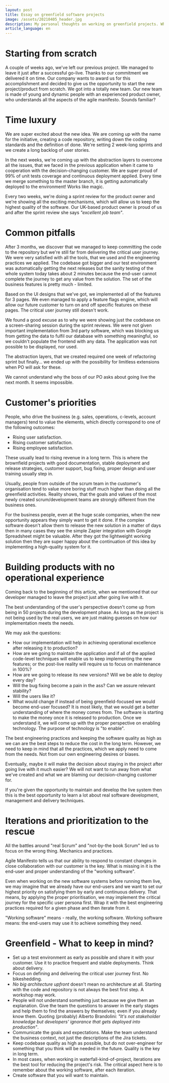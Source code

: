 ```yaml
---
layout: post
title: Essay on greenfield software projects
image: /assets/20210405_header.jpg
description: My personal thoughts on working on greenfield projects. Why do I prefer legacy/mature ones? If you must work on a greenfield then what is it worth to consider?
article_language: en
---
```


# Starting from scratch

A couple of weeks ago, we've left our previous project. We managed to leave it just after a successful go-live. Thanks to our commitment we delivered it on time. Our company wants to award us for this accomplishment and decided to give us the opportunity to start the new project/product from scratch. We got into a totally new team. Our new team is made of young and dynamic people with an experienced product owner, who understands all the aspects of the agile manifesto. Sounds familiar?

# Time luxury

We are super excited about the new idea. We are coming up with the name for the initiative, creating a code repository, writing down the coding standards and the definition of done. We're setting 2 week-long sprints and we create a long backlog of user stories.

In the next weeks, we're coming up with the abstraction layers to overcome all the issues, that we faced in the previous application when it came to cooperation with the decision-changing customer. We are super proud of 99% of unit tests coverage and continuous deployment applied. Every time we merge something to the master branch, it is getting automatically deployed to the environment! Works like magic.

Every two weeks, we're doing a sprint review for the product owner and we're showing all the exciting mechanisms, which will allow us to keep the highest quality of the software. Our UK-based product owner is proud of us and after the sprint review she says _"excellent job team"_.

# Common pitfalls

After 3 months, we discover that we managed to keep committing the code to the repository but we're still far from delivering the critical user journey. We were very satisfied with all the tools, that we used and the engineering practices we applied. The codebase got bigger and our test environment was automatically getting the next releases but the sanity testing of the whole system today takes about 2 minutes because the end-user cannot complete the journey to get any value from the solution. The set of the business features is pretty much - limited.

Based on the UI designs that we've got, we implemented all of the features for 3 pages. We even managed to apply a feature flags engine, which will allow our future customer to turn on and off specific features on these pages. The critical user journey still doesn't work.

We found a good excuse as to why we were showing just the codebase on a screen-sharing session during the sprint reviews. We were not given important implementation from 3rd party software, which was blocking us from getting the data to fulfil our database with something meaningful, so we couldn't populate the frontend with any data. The application was not possible to be displayed, nor used.

The abstraction layers, that we created required one week of refactoring sprint but finally... we ended up with the possibility for limitless extensions when PO will ask for these.

We cannot understand why the boss of our PO asks about going live the next month. It seems impossible.

# Customer's priorities

People, who drive the business (e.g. sales, operations, c-levels, account managers) tend to value the elements, which directly correspond to one of the following outcomes:

* Rising user satisfaction.
* Rising customer satisfaction.
* Rising employee satisfaction.

These usually lead to rising revenue in a long term. This is where the brownfield projects with good documentation, stable deployment and release strategies, customer support, bug fixing, proper design and user training usually step in.

Usually, people from outside of the scrum team in the customer's organisation tend to value more boring stuff much higher than doing all the greenfield activities. Reality shows, that the goals and values of the most newly created scrum/development teams are strongly different from the business ones.

For the business people, even at the huge scale companies, when the new opportunity appears they simply want to get it done. If the complex software doesn't allow them to release the new solution in a matter of days then in many cases they see the simple Zapier integration with Google Spreadsheet might be valuable. After they got the lightweight working solution then they are super happy about the continuation of this idea by implementing a high-quality system for it.

# Building products with no operational experience

Coming back to the beginning of this article, when we mentioned that our developer managed to leave the project just after going live with it.

The best understanding of the user's perspective doesn't come up from being in 50 projects during the development phase. As long as the project is not being used by the real users, we are just making guesses on how our implementation meets the needs.

We may ask the questions:

* How our implementation will help in achieving operational excellence after releasing it to production?
* How are we going to maintain the application and if all of the applied code-level techniques will enable us to keep implementing the new features; or the post-live reality will require us to focus on maintenance in 100%?
* How are we going to release its new versions? Will we be able to deploy every day?
* Will the bug fixing become a pain in the ass? Can we assure relevant stability?
* Will the users like it?
* What would change if instead of being greenfield-focused we would become end-user focused? It is most likely, that we would get a better understanding of where the money comes from. The software is starting to make the money once it is released to production. Once we understand it, we will come up with the proper perspective on enabling technology. The purpose of technology is "to enable".

The best engineering practices and keeping the software quality as high as we can are the best steps to reduce the cost in the long term. However, we need to keep in mind that all the practices, which we apply need to come from the needs. Not from our own engineering desires or biases.

Eventually, maybe it will make the decision about staying in the project after going live with it much easier? We will not want to run away from what we've created and what we are blaming our decision-changing customer for.

If you're given the opportunity to maintain and develop the live system then this is the best opportunity to learn a lot about real software development, management and delivery techniques.

# Iterations and prioritization to the rescue

All the battles around "real Scrum" and "not-by-the book Scrum" led us to focus on the wrong thing. Mechanics and practices.

Agile Manifesto tells us that our ability to respond to constant changes in close collaboration with our customer is the key. What is missing in it is the end-user and proper understanding of the "working software".

Even when working on the new software systems before running them live, we may imagine that we already have our end-users and we want to set our highest priority on satisfying them by early and continuous delivery. That means, by applying the proper prioritisation, we may implement the critical journey for the specific user persona first. Wrap it with the best engineering practices required for a given phase and then iterate from it.

"Working software" means - really, the working software. Working software means: the end-users may use it to achieve something they need.

# Greenfield - What to keep in mind?

* Set up a test environment as early as possible and share it with your customer. Use it to practice frequent and stable deployments. Think about delivery.
* Focus on defining and delivering the critical user journey first. No bikeshedding.
* _No big architecture upfront_ doesn't mean no architecture at all. Starting with the code and repository is not always the best first step. A workshop may work.
* People will not understand something just because we give them an explanation. Give the team the questions to answer in the early stages and help them to find the answers by themselves; even if you already know them. Quoting (probably) Alberto Brandolini: _"It's not stakeholder knowledge but developers' ignorance that gets deployed into production"_.
* Communicate the goals and expectations. Make the team understand the business context, not just the descriptions of the Jira tickets.
* Keep codebase quality as high as possible, but do not over-engineer for something that you think will be needed in the future. Quality is the key in long term.
* In most cases, when working in waterfall-kind-of-project, iterations are the best tool for reducing the project's risk. The critical aspect here is to remember about the working software, after each iteration.
* Create software that you will want to maintain.